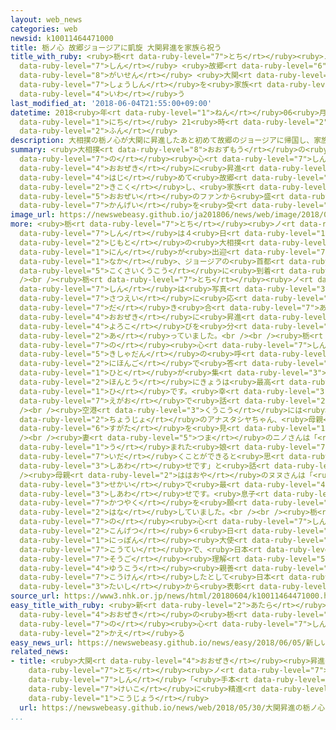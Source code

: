 ```yaml
---
layout: web_news
categories: web
newsid: k10011464471000
title: 栃ノ心 故郷ジョージアに凱旋 大関昇進を家族ら祝う
title_with_ruby: <ruby>栃<rt data-ruby-level="7">とち</rt></ruby><ruby>ノ<rt data-ruby-level="7">の</rt></ruby><ruby>心<rt
  data-ruby-level="7">しん</rt></ruby> <ruby>故郷<rt data-ruby-level="6">こきょう</rt></ruby>ジョージアに<ruby>凱旋<rt
  data-ruby-level="8">がいせん</rt></ruby> <ruby>大関<rt data-ruby-level="4">おおぜき</rt></ruby><ruby>昇進<rt
  data-ruby-level="7">しょうしん</rt></ruby>を<ruby>家族<rt data-ruby-level="3">かぞく</rt></ruby>ら<ruby>祝<rt
  data-ruby-level="4">いわ</rt></ruby>う
last_modified_at: '2018-06-04T21:55:00+09:00'
datetime: 2018<ruby>年<rt data-ruby-level="1">ねん</rt></ruby>06<ruby>月<rt data-ruby-level="1">がつ</rt></ruby>04<ruby>日<rt
  data-ruby-level="1">にち</rt></ruby> 21<ruby>時<rt data-ruby-level="2">じ</rt></ruby>55<ruby>分<rt
  data-ruby-level="2">ふん</rt></ruby>
description: 大相撲の栃ノ心が大関に昇進したあと初めて故郷のジョージアに帰国し、家族や大勢のファンから盛んな歓迎を受けました。
summary: <ruby>大相撲<rt data-ruby-level="8">おおずもう</rt></ruby>の<ruby>栃<rt data-ruby-level="7">とち</rt></ruby><ruby>ノ<rt
  data-ruby-level="7">の</rt></ruby><ruby>心<rt data-ruby-level="7">しん</rt></ruby>が<ruby>大関<rt
  data-ruby-level="4">おおぜき</rt></ruby>に<ruby>昇進<rt data-ruby-level="7">しょうしん</rt></ruby>したあと<ruby>初<rt
  data-ruby-level="4">はじ</rt></ruby>めて<ruby>故郷<rt data-ruby-level="6">こきょう</rt></ruby>のジョージアに<ruby>帰国<rt
  data-ruby-level="2">きこく</rt></ruby>し、<ruby>家族<rt data-ruby-level="3">かぞく</rt></ruby>や<ruby>大勢<rt
  data-ruby-level="5">おおぜい</rt></ruby>のファンから<ruby>盛<rt data-ruby-level="6">さか</rt></ruby>んな<ruby>歓迎<rt
  data-ruby-level="7">かんげい</rt></ruby>を<ruby>受<rt data-ruby-level="3">う</rt></ruby>けました。
image_url: https://newswebeasy.github.io/ja201806/news/web/image/2018/06/04/K10011464471_1806041917_1806042155_01_02.jpg
more: <ruby>栃<rt data-ruby-level="7">とち</rt></ruby><ruby>ノ<rt data-ruby-level="7">の</rt></ruby><ruby>心<rt
  data-ruby-level="7">しん</rt></ruby>は４<ruby>日<rt data-ruby-level="1">にち</rt></ruby>、<ruby>地元<rt
  data-ruby-level="2">じもと</rt></ruby>の<ruby>大相撲<rt data-ruby-level="8">おおずもう</rt></ruby>ファンおよそ１００<ruby>人<rt
  data-ruby-level="1">にん</rt></ruby>が<ruby>出迎<rt data-ruby-level="7">でむか</rt></ruby>える<ruby>中<rt
  data-ruby-level="1">なか</rt></ruby>、ジョージアの<ruby>首都<rt data-ruby-level="3">しゅと</rt></ruby>トビリシの<ruby>国際空港<rt
  data-ruby-level="5">こくさいくうこう</rt></ruby>に<ruby>到着<rt data-ruby-level="7">とうちゃく</rt></ruby>しました。<br
  /><br /><ruby>栃<rt data-ruby-level="7">とち</rt></ruby><ruby>ノ<rt data-ruby-level="7">の</rt></ruby><ruby>心<rt
  data-ruby-level="7">しん</rt></ruby>は<ruby>写真<rt data-ruby-level="3">しゃしん</rt></ruby><ruby>撮影<rt
  data-ruby-level="7">さつえい</rt></ruby>に<ruby>応<rt data-ruby-level="5">おう</rt></ruby>じたり<ruby>抱<rt
  data-ruby-level="7">だ</rt></ruby>き<ruby>合<rt data-ruby-level="7">あ</rt></ruby>ったりしてファンとともに<ruby>大関<rt
  data-ruby-level="4">おおぜき</rt></ruby>に<ruby>昇進<rt data-ruby-level="7">しょうしん</rt></ruby>した<ruby>喜<rt
  data-ruby-level="4">よろこ</rt></ruby>びを<ruby>分<rt data-ruby-level="2">わ</rt></ruby>かち<ruby>合<rt
  data-ruby-level="2">あ</rt></ruby>っていました。<br /><br /><ruby>栃<rt data-ruby-level="7">とち</rt></ruby><ruby>ノ<rt
  data-ruby-level="7">の</rt></ruby><ruby>心<rt data-ruby-level="7">しん</rt></ruby>は<ruby>記者団<rt
  data-ruby-level="5">きしゃだん</rt></ruby>の<ruby>呼<rt data-ruby-level="6">よ</rt></ruby>びかけに<ruby>日本語<rt
  data-ruby-level="2">にほんご</rt></ruby>で<ruby>答<rt data-ruby-level="2">こた</rt></ruby>え「すごくうれしいです。こんなに<ruby>人<rt
  data-ruby-level="1">ひと</rt></ruby>が<ruby>集<rt data-ruby-level="3">あつ</rt></ruby>まってくれて<ruby>本当<rt
  data-ruby-level="2">ほんとう</rt></ruby>にきょうは<ruby>最高<rt data-ruby-level="4">さいこう</rt></ruby>の<ruby>日<rt
  data-ruby-level="1">ひ</rt></ruby>です。<ruby>幸<rt data-ruby-level="3">しあわ</rt></ruby>せです」と<ruby>笑顔<rt
  data-ruby-level="7">えがお</rt></ruby>で<ruby>話<rt data-ruby-level="2">はな</rt></ruby>していました。<br
  /><br /><ruby>空港<rt data-ruby-level="3">くうこう</rt></ruby>には<ruby>妻<rt data-ruby-level="5">つま</rt></ruby>のニノ・ロスティアシビリさんや<ruby>長女<rt
  data-ruby-level="2">ちょうじょ</rt></ruby>のアナスタシヤちゃん、<ruby>母親<rt data-ruby-level="2">ははおや</rt></ruby>のヌヌ・マルカラシビリさんも<ruby>姿<rt
  data-ruby-level="6">すがた</rt></ruby>を<ruby>見<rt data-ruby-level="1">み</rt></ruby>せました。<br
  /><br /><ruby>妻<rt data-ruby-level="5">つま</rt></ruby>のニノさんは「<ruby>夫<rt data-ruby-level="4">おっと</rt></ruby>が、<ruby>生<rt
  data-ruby-level="1">う</rt></ruby>まれた<ruby>娘<rt data-ruby-level="7">むすめ</rt></ruby>をようやく<ruby>抱<rt
  data-ruby-level="7">いだ</rt></ruby>くことができると<ruby>思<rt data-ruby-level="2">おも</rt></ruby>うと、とても<ruby>幸<rt
  data-ruby-level="3">しあわ</rt></ruby>せです」と<ruby>話<rt data-ruby-level="2">はな</rt></ruby>していました。<br
  /><ruby>母親<rt data-ruby-level="2">ははおや</rt></ruby>のヌヌさんは「<ruby>私<rt data-ruby-level="8">わたし</rt></ruby>は<ruby>世界<rt
  data-ruby-level="3">せかい</rt></ruby>で<ruby>最<rt data-ruby-level="4">もっと</rt></ruby>も<ruby>幸<rt
  data-ruby-level="3">しあわ</rt></ruby>せです。<ruby>息子<rt data-ruby-level="8">むすこ</rt></ruby>のさらなる<ruby>活躍<rt
  data-ruby-level="7">かつやく</rt></ruby>を<ruby>願<rt data-ruby-level="4">ねが</rt></ruby>っています」と<ruby>話<rt
  data-ruby-level="2">はな</rt></ruby>していました。<br /><br /><ruby>栃<rt data-ruby-level="7">とち</rt></ruby><ruby>ノ<rt
  data-ruby-level="7">の</rt></ruby><ruby>心<rt data-ruby-level="7">しん</rt></ruby>は<ruby>今月<rt
  data-ruby-level="2">こんげつ</rt></ruby>６<ruby>日<rt data-ruby-level="1">にち</rt></ruby>にトビリシにある<ruby>日本<rt
  data-ruby-level="1">にっぽん</rt></ruby><ruby>大使<rt data-ruby-level="3">たいし</rt></ruby><ruby>公邸<rt
  data-ruby-level="7">こうてい</rt></ruby>で、<ruby>日本<rt data-ruby-level="1">にっぽん</rt></ruby>とジョージアの<ruby>相互<rt
  data-ruby-level="7">そうご</rt></ruby><ruby>理解<rt data-ruby-level="5">りかい</rt></ruby>と<ruby>友好<rt
  data-ruby-level="4">ゆうこう</rt></ruby><ruby>親善<rt data-ruby-level="6">しんぜん</rt></ruby>に<ruby>貢献<rt
  data-ruby-level="7">こうけん</rt></ruby>したとして<ruby>日本<rt data-ruby-level="1">にっぽん</rt></ruby><ruby>大使<rt
  data-ruby-level="3">たいし</rt></ruby>から<ruby>表彰<rt data-ruby-level="7">ひょうしょう</rt></ruby>されることになっています。
source_url: https://www3.nhk.or.jp/news/html/20180604/k10011464471000.html
easy_title_with_ruby: <ruby>新<rt data-ruby-level="2">あたら</rt></ruby>しい<ruby>大関<rt
  data-ruby-level="4">おおぜき</rt></ruby>の<ruby>栃<rt data-ruby-level="7">とち</rt></ruby><ruby>ノ<rt
  data-ruby-level="7">の</rt></ruby><ruby>心<rt data-ruby-level="7">しん</rt></ruby>がふるさとのジョージアに<ruby>帰<rt
  data-ruby-level="2">かえ</rt></ruby>る
easy_news_url: https://newswebeasy.github.io/news/easy/2018/06/05/新しい大関の栃ノ心がふるさとのジョージアに帰る
related_news:
- title: <ruby>大関<rt data-ruby-level="4">おおぜき</rt></ruby><ruby>昇進<rt data-ruby-level="7">しょうしん</rt></ruby>の<ruby>栃<rt
    data-ruby-level="7">とち</rt></ruby><ruby>ノ<rt data-ruby-level="7">の</rt></ruby><ruby>心<rt
    data-ruby-level="7">しん</rt></ruby>「<ruby>手本<rt data-ruby-level="1">てほん</rt></ruby>となるように<ruby>稽古<rt
    data-ruby-level="7">けいこ</rt></ruby>に<ruby>精進<rt data-ruby-level="7">しょうじん</rt></ruby>」と<ruby>口上<rt
    data-ruby-level="1">こうじょう</rt></ruby>
  url: https://newswebeasy.github.io/news/web/2018/05/30/大関昇進の栃ノ心手本となるように稽古に精進と口上
...
```

